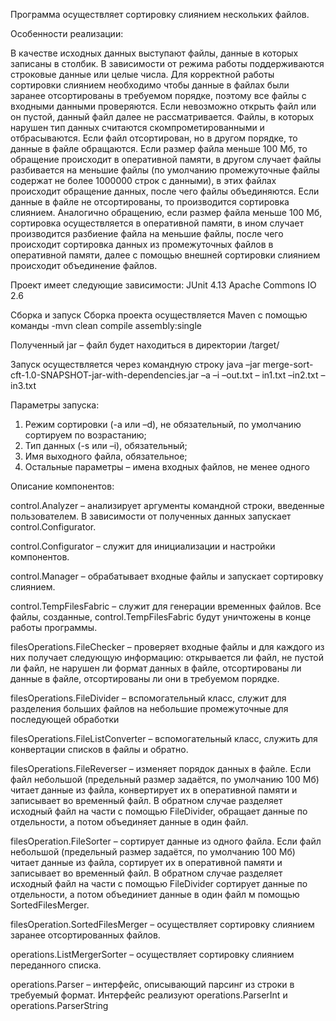 Программа осуществляет сортировку слиянием нескольких файлов.

Особенности реализации:

В качестве исходных данных выступают файлы, данные в которых записаны в столбик. В зависимости от режима работы поддерживаются строковые данные или целые числа. Для корректной работы сортировки слиянием необходимо чтобы данные в файлах были заранее отсортированы в требуемом порядке, поэтому все файлы с входными данными проверяются. Если невозможно открыть файл или он пустой, данный файл далее не рассматривается. Файлы, в которых нарушен тип данных считаются скомпрометированными и отбрасываются. Если файл отсортирован, но в другом порядке, то данные в файле обращаются. Если размер файла меньше 100 Мб, то обращение происходит в оперативной  памяти, в другом случает файлы разбивается на меньшие файлы (по умолчанию промежуточные файлы содержат не более 1000000 строк с данными), в этих файлах происходит обращение данных, после чего файлы объединяются. Если данные в файле не отсортированы, то производится сортировка слиянием. Аналогично обращению, если размер файла меньше 100 Мб, сортировка осуществляется в оперативной памяти, в ином случает производится разбиение файла на меньшие файлы, после чего происходит сортировка данных из промежуточных файлов в оперативной памяти, далее с помощью внешней сортировки слиянием происходит объединение файлов.

Проект имеет следующие зависимости:
JUnit 4.13
Apache Commons IO 2.6

Сборка и запуск
Сборка проекта осуществляется Maven с помощью команды 
-mvn clean compile assembly:single

Полученный jar – файл будет находиться в директории /target/

Запуск осуществляется через командную строку 
java –jar  merge-sort-cft-1.0-SNAPSHOT-jar-with-dependencies.jar –a –i –out.txt – in1.txt –in2.txt –in3.txt

Параметры запуска:
1.	Режим сортировки (-a или –d), не обязательный, по умолчанию сортируем по возрастанию;
2.	Тип данных (-s или –i), обязательный;
3.	Имя выходного файла, обязательное;
4.	Остальные параметры – имена входных файлов, не менее одного


Описание компонентов:

control.Analyzer – анализирует аргументы командной строки, введенные пользователем. В зависимости от полученных данных запускает control.Configurator.

control.Configurator – служит для инициализации и настройки компонентов.

control.Manager – обрабатывает входные файлы и запускает сортировку слиянием.

control.TempFilesFabric – служит для генерации временных файлов. Все файлы, созданные, control.TempFilesFabric будут уничтожены в конце работы программы.

filesOperations.FileChecker – проверяет входные файлы и для каждого из них получает следующую информацию: открывается ли файл, не пустой ли файл, не нарушен ли формат данных в файле, отсортированы ли данные в файле, отсортированы ли они в требуемом порядке.

filesOperations.FileDivider – вспомогательный класс, служит для разделения больших файлов на небольшие промежуточные для последующей обработки

filesOperations.FileListConverter – вспомогательный класс, служить для конвертации списков в файлы и обратно.

filesOperations.FileReverser – изменяет порядок данных в файле. Если файл небольшой (предельный размер задаётся, по умолчанию 100 Мб) читает данные из файла, конвертирует их в оперативной памяти и записывает во временный файл. В обратном случае разделяет исходный файл на части с помощью FileDivider, обращает данные по отдельности, а потом объединяет данные в один файл.

filesOperation.FileSorter – сортирует данные из одного файла. Если файл небольшой (предельный размер задаётся, по умолчанию 100 Мб) читает данные из файла, сортирует их в оперативной памяти и записывает во временный файл. В обратном случае разделяет исходный файл на части с помощью FileDivider сортирует данные по отдельности, а потом объединиет данные в один файл м помощью SortedFilesMerger.

filesOperation.SortedFilesMerger – осуществляет сортировку слиянием заранее отсортированных файлов.

operations.ListMergerSorter – осуществляет сортировку слиянием переданного списка.

operations.Parser – интерфейс, описывающий парсинг из строки в требуемый формат. Интерфейс реализуют operations.ParserInt и operations.ParserString

